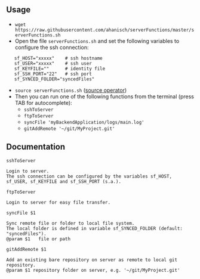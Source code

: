 Usage
-----

 - `wget https://raw.githubusercontent.com/ahanisch/serverFunctions/master/serverFunctions.sh`
 - Open the file `serverFunctions.sh` and set the following variables to configure the ssh connection:
 
 ```shellscript
    sf_HOST="xxxxx"    # ssh hostname
    sf_USER="xxxxx"    # ssh user
    sf_KEYFILE=""      # identity file
    sf_SSH_PORT="22"   # ssh port
    sf_SYNCED_FOLDER="syncedFiles"
```

- `source serverFunctions.sh` ([source operator](http://ss64.com/bash/source.html))
- Then you can run one of the following functions from the terminal (press TAB for autocomplete):
  - `sshToServer`
  - `ftpToServer`
  - `syncFile 'myBackendApplication/logs/main.log'`
  - `gitAddRemote '~/git/MyProject.git'`


Documentation
-------------

`sshToServer`

    Login to server.
    The ssh connection can be configured by the variables sf_HOST, sf_USER, sf_KEYFILE and sf_SSH_PORT (s.a.).

`ftpToServer`

    Login to server for easy file transfer.

`syncFile $1`

    Sync remote file or folder to local file system.
    The local folder is defined in variable sf_SYNCED_FOLDER (default: "syncedFiles").
    @param $1	file or path

`gitAddRemote $1`

    Add an existing bare repository on server as remote to local git repository.
    @param $1 repository folder on server, e.g. '~/git/MyProject.git'
